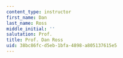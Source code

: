 ```yaml
---
content_type: instructor
first_name: Dan
last_name: Ross
middle_initial: ''
salutation: Prof.
title: Prof. Dan Ross
uid: 38bc86fc-d5eb-1bfa-4898-a805137615e5
---
```

